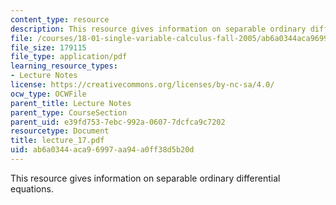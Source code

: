 ```yaml
---
content_type: resource
description: This resource gives information on separable ordinary differential equations.
file: /courses/18-01-single-variable-calculus-fall-2005/ab6a0344aca96997aa94a0ff38d5b20d_lecture_17.pdf
file_size: 179115
file_type: application/pdf
learning_resource_types:
- Lecture Notes
license: https://creativecommons.org/licenses/by-nc-sa/4.0/
ocw_type: OCWFile
parent_title: Lecture Notes
parent_type: CourseSection
parent_uid: e39fd753-7ebc-992a-0607-7dcfca9c7202
resourcetype: Document
title: lecture_17.pdf
uid: ab6a0344-aca9-6997-aa94-a0ff38d5b20d
---
```

This resource gives information on separable ordinary differential equations.